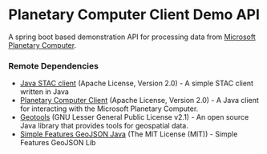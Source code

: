 Planetary Computer Client Demo API
==============

A spring boot based demonstration API for processing data from [Microsoft Planetary Computer](https://planetarycomputer.microsoft.com/).


### Remote Dependencies ###

* [Java STAC client](https://github.com/11904212/java-stac-client) (Apache License, Version 2.0) - A simple STAC client written in Java
* [Planetary Computer Client](https://github.com/11904212/planetarycomputer-client) (Apache License, Version 2.0) - A Java client for interacting with the Microsoft Planetary Computer.
* [Geotools](https://github.com/geotools/geotools) (GNU Lesser General Public License v2.1) - An open source Java library that provides tools for geospatial data.
* [Simple Features GeoJSON Java](https://github.com/ngageoint/simple-features-geojson-java) (The MIT License (MIT)) - Simple Features GeoJSON Lib
